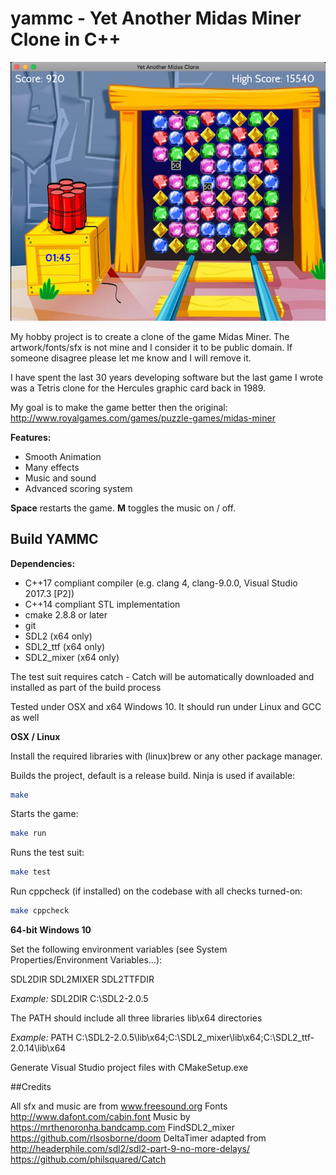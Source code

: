 # yammc - Yet Another Midas Miner Clone in C++

![screenshots](screenshots/midas-demo-2.png)

My hobby project is to create a clone of the game Midas Miner. The
artwork/fonts/sfx is not mine and I consider it to be public domain.
If someone disagree please let me know and I will remove it.

I have spent the last 30 years developing software but the last game
I wrote was a Tetris clone for the Hercules graphic card back in 1989.

My goal is to make the game better then the original:
http://www.royalgames.com/games/puzzle-games/midas-miner

**Features:**
* Smooth Animation
* Many effects
* Music and sound
* Advanced scoring system

**Space** restarts the game. **M** toggles the music on / off.

## Build YAMMC

**Dependencies:**
* C++17 compliant compiler (e.g. clang 4, clang-9.0.0, Visual Studio 2017.3 [P2])
* C++14 compliant STL implementation
* cmake 2.8.8 or later
* git
* SDL2 (x64 only)
* SDL2_ttf (x64 only)
* SDL2_mixer (x64 only)

The test suit requires catch - Catch will be automatically downloaded and installed
as part of the build process

Tested under OSX and x64 Windows 10. It should run under Linux and GCC as well

**OSX / Linux**

Install the required libraries with (linux)brew or any other package manager.

Builds the project, default is a release build. Ninja is used if available:

```bash
make
```

Starts the game:
```bash
make run
```

Runs the test suit:

```bash
make test
```

Run cppcheck (if installed) on the codebase with all checks turned-on:

```bash
make cppcheck
```

**64-bit Windows 10**

Set the following environment variables (see System Properties/Environment Variables...):

SDL2DIR
SDL2MIXER
SDL2TTFDIR

*Example:*
SDL2DIR C:\SDL2-2.0.5

The PATH should include all three libraries lib\x64 directories

*Example:*
PATH C:\SDL2-2.0.5\lib\x64;C:\SDL2_mixer\lib\x64;C:\SDL2_ttf-2.0.14\lib\x64

Generate Visual Studio project files with CMakeSetup.exe

##Credits

All sfx and music are from www.freesound.org
Fonts http://www.dafont.com/cabin.font
Music by https://mrthenoronha.bandcamp.com
FindSDL2_mixer https://github.com/rlsosborne/doom
DeltaTimer adapted from http://headerphile.com/sdl2/sdl2-part-9-no-more-delays/
https://github.com/philsquared/Catch
